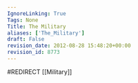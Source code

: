 ```yaml
---
IgnoreLinking: True
Tags: None
Title: The Military
aliases: ['The_Military']
draft: False
revision_date: 2012-08-28 15:48:20+00:00
revision_id: 8773
---
```


#REDIRECT [[Military]]